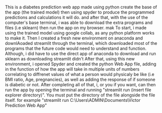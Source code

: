 This is a diabetes prediction web app made using python create the base of the app (the trained model) then using spyder to produce the programmed predictions and calculations it will do.
and after that, with the use of the computer's base terminal, i was able to download the extra programs and files (i.e sklearn) then run the app on my browser.
 mak
To start, i made using the trained model using google collab, as any python platform works to make it. 
Then I created a fresh new environment on anaconda and downlAoaded streamlit through the terminal, which downloaded most of the programs that the future code would need to understand and function. Although, i did have to use the direct app of anaconda to download and run sklearn as downloading streamlit didn't
After that, using this new environment, i opened Spyder and created the python Web App file, adding in the function of how the app will take in multiple units of numbers correlating to diffrenet values of what a person would physicaly be like (i.e BMI ratio, Age, pregnancies), as well as adding the response of if someone is diabetic or not.
After completing all of that, i, or you if you want, can then run the app by opening the terminal and running "streamlit run (insert file explorer directory)". You must put the directory of the file alongside the file itself. for example "streamlit run C:\Users\ADMIN\Documents\Victor Prediction Web App"
